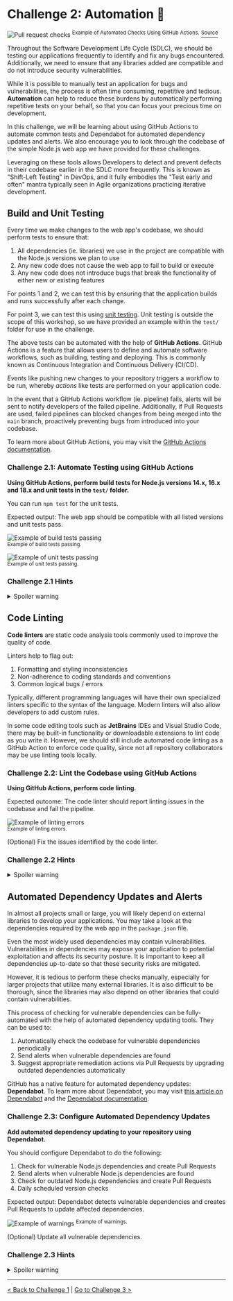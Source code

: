 # Challenge 2: Automation 🤖

![Pull request checks](https://github.githubassets.com/images/modules/site/actions/pr-checks-final.webp)
<sup>Example of Automated Checks Using GitHub Actions.</sup>
[<sup>Source</sup>](https://github.com/features/actions)

Throughout the Software Development Life Cycle (SDLC), we should be testing our applications frequently to identify and fix any bugs encountered. Additionally, we need to ensure that any libraries added are compatible and do not introduce security vulnerabilities.

While it is possible to manually test an application for bugs and vulnerabilities, the process is often time consuming, repetitive and tedious. **Automation** can help to reduce these burdens by automatically performing repetitive tests on your behalf, so that you can focus your precious time on development.

In this challenge, we will be learning about using GitHub Actions to automate common tests and Dependabot for automated dependency updates and alerts. We also encourage you to look through the codebase of the simple Node.js web app we have provided for these challenges.

Leveraging on these tools allows Developers to detect and prevent defects in their codebase earlier in the SDLC more frequently. This is known as "Shift-Left Testing" in DevOps, and it fully embodies the "Test early and often" mantra typically seen in Agile organizations practicing iterative development.

## Build and Unit Testing

Every time we make changes to the web app's codebase, we should perform tests to ensure that:

1. All dependencies (ie. libraries) we use in the project are compatible with the Node.js versions we plan to use
2. Any new code does not cause the web app to fail to build or execute
3. Any new code does not introduce bugs that break the functionality of either new or existing features

For points 1 and 2, we can test this by ensuring that the application builds and runs successfully after each change.

For point 3, we can test this using [unit testing](https://en.wikipedia.org/wiki/Unit_testing). Unit testing is outside the scope of this workshop, so we have provided an example within the `test/` folder for use in the challenge.

The above tests can be automated with the help of **GitHub Actions**. GitHub Actions is a feature that allows users to define and automate software workflows, such as building, testing and deploying. This is commonly known as Continuous Integration and Continuous Delivery (CI/CD).

_Events_ like pushing new changes to your repository triggers a workflow to be run, whereby _actions_ like tests are performed on your application code.

In the event that a GitHub Actions workflow (ie. pipeline) fails, alerts will be sent to notify developers of the failed pipeline. Additionally, if Pull Requests are used, failed pipelines can blocked changes from being merged into the `main` branch, proactively preventing bugs from introduced into your codebase.

To learn more about GitHub Actions, you may visit the [GitHub Actions documentation](https://docs.github.com/en/actions/learn-github-actions/understanding-github-actions).

### Challenge 2.1: Automate Testing using GitHub Actions

**Using GitHub Actions, perform build tests for Node.js versions 14.x, 16.x and 18.x and unit tests in the `test/` folder.**

You can run `npm test` for the unit tests.

Expected output: The web app should be compatible with all listed versions and unit tests pass.

![Example of build tests passing](https://user-images.githubusercontent.com/11332803/172466237-4f4c7551-9430-4e0b-a443-2fa94cbf7a4e.png)  
<sup>Example of build tests passing.</sup>

![Example of unit tests passing](https://user-images.githubusercontent.com/11332803/172466295-aa885460-56b9-434d-905f-7ecb64ad21ea.png)  
<sup>Example of unit tests passing.</sup>

### Challenge 2.1 Hints

<details>
  <summary>Spoiler warning</summary>
  <br/>

1. Create a file in `.github/workflows` folder (create folders if they do not exist) with `.yml` file extension, eg. `challenge2.yml`.
2. You may follow [this documentation](https://docs.github.com/en/actions/automating-builds-and-tests/building-and-testing-nodejs) for an example of a Node.js workflow.

</details>

## Code Linting

**Code linters** are static code analysis tools commonly used to improve the quality of code.

Linters help to flag out:

1. Formatting and styling inconsistencies
2. Non-adherence to coding standards and conventions
3. Common logical bugs / errors

Typically, different programming languages will have their own specialized linters specific to the syntax of the language. Modern linters will also allow developers to add custom rules.

In some code editing tools such as **JetBrains** IDEs and Visual Studio Code, there may be built-in functionality or downloadable extensions to lint code as you write it. However, we should still include automated code linting as a GitHub Action to enforce code quality, since not all repository collaborators may be use linting tools locally.

### Challenge 2.2: Lint the Codebase using GitHub Actions

**Using GitHub Actions, perform code linting.**

Expected outcome: The code linter should report linting issues in the codebase and fail the pipeline.

![Example of linting errors](https://user-images.githubusercontent.com/11332803/172466191-d6afcefa-8ed3-4a8b-8809-1ed8b4703265.png)  
<sup>Example of linting errors.</sup>

(Optional) Fix the issues identified by the code linter.

### Challenge 2.2 Hints

<details>
  <summary>Spoiler warning</summary>
  <br/>

1. You can reuse the `.yml` file you created in Challenge 2.1 and just add on the linting action.
2. You can consider using the [Super-Linter GitHub Action](https://github.com/github/super-linter), which natively supports linting all languages in the codebase.

</details>

## Automated Dependency Updates and Alerts

In almost all projects small or large, you will likely depend on external libraries to develop your applications. You may take a look at the dependencies required by the web app in the `package.json` file.

Even the most widely used dependencies may contain vulnerabilities. Vulnerabilities in dependencies may expose your application to potential exploitation and affects its security posture. It is important to keep all dependencies up-to-date so that these security risks are mitigated.

However, it is tedious to perform these checks manually, especially for larger projects that utilize many external libraries. It is also difficult to be thorough, since the libraries may also depend on other libraries that could contain vulnerabilities.

This process of checking for vulnerable dependencies can be fully-automated with the help of automated dependency updating tools. They can be used to:

1. Automatically check the codebase for vulnerable dependencies periodically
2. Send alerts when vulnerable dependencies are found
3. Suggest appropriate remediation actions via Pull Requests by upgrading outdated dependencies automatically

GitHub has a native feature for automated dependency updates: **Dependabot**. To learn more about Dependabot, you may visit [this article on Dependabot](https://github.blog/2020-06-01-keep-all-your-packages-up-to-date-with-dependabot/) and the [Dependabot documentation](https://docs.github.com/en/code-security/dependabot/dependabot-security-updates/about-dependabot-security-updates).

### Challenge 2.3: Configure Automated Dependency Updates

**Add automated dependency updating to your repository using Dependabot.**

You should configure Dependabot to do the following:

1. Check for vulnerable Node.js dependencies and create Pull Requests
2. Send alerts when vulnerable Node.js dependencies are found
3. Check for outdated Node.js dependencies and create Pull Requests
4. Daily scheduled version checks

Expected output: Dependabot detects vulnerable dependencies and creates Pull Requests to update affected dependencies.

![Example of warnings](https://user-images.githubusercontent.com/11332803/172466307-1e659395-a25d-4b02-9306-01f068043724.png)
<sup>Example of warnings.</sup>

(Optional) Update all vulnerable dependencies.

### Challenge 2.3 Hints

<details>
  <summary>Spoiler warning</summary>
  <br/>

1. You may follow [this documentation](https://docs.github.com/en/code-security/dependabot/dependabot-security-updates/configuring-dependabot-security-updates) for a guide to enabling security updates.
2. You may follow [this documentation](https://docs.github.com/en/code-security/dependabot/dependabot-alerts/configuring-dependabot-alerts#managing-dependabot-alerts-for-your-repository) for a guide to enabling security alerts.
3. You may follow [this documentation](https://docs.github.com/en/code-security/dependabot/dependabot-version-updates/configuring-dependabot-version-updates#example-dependabotyml-file) for a guide to enabling version updates and scheduled checks.

</details>

---

[< Back to Challenge 1](./challenge1.md) | [Go to Challenge 3 >](./challenge3.md)
